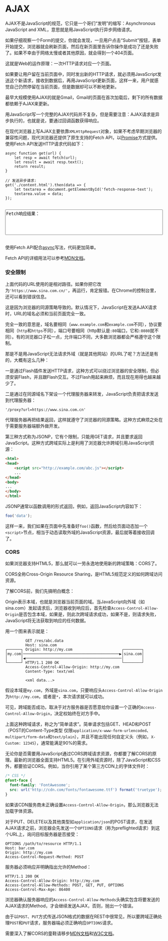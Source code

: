 # AJAX

AJAX不是JavaScript的规范，它只是一个哥们“发明”的缩写：Asynchronous JavaScript and XML，意思就是用JavaScript执行异步网络请求。

如果仔细观察一个Form的提交，你就会发现，一旦用户点击“Submit”按钮，表单开始提交，浏览器就会刷新页面，然后在新页面里告诉你操作是成功了还是失败了。如果不幸由于网络太慢或者其他原因，就会得到一个404页面。

这就是Web的运作原理：一次HTTP请求对应一个页面。

如果要让用户留在当前页面中，同时发出新的HTTP请求，就必须用JavaScript发送这个新请求，接收到数据后，再用JavaScript更新页面，这样一来，用户就感觉自己仍然停留在当前页面，但是数据却可以不断地更新。

最早大规模使用AJAX的就是Gmail，Gmail的页面在首次加载后，剩下的所有数据都依赖于AJAX来更新。

用JavaScript写一个完整的AJAX代码并不复杂，但是需要注意：AJAX请求是异步执行的，也就是说，要通过回调函数获得响应。

在现代浏览器上写AJAX主要依靠`XMLHttpRequest`对象，如果不考虑早期浏览器的兼容性问题，现代浏览器还提供了原生支持的Fetch API，以[Promise](../promise/index.html)方式提供。使用Fetch API发送HTTP请求代码如下：

```x-javascript
async function get(url) {
    let resp = await fetch(url);
    let result = await resp.text();
    return result;
}

// 发送异步请求:
get('./content.html').then(data => {
    let textarea = document.getElementById('fetch-response-text');
    textarea.value = data;
});
```

<textarea id="fetch-response-text" rows="5" style="width: 100%; margin: 15px 0; resize: none;">
Fetch响应结果：
</textarea>

使用Fetch API配合[async](../async/index.html)写法，代码更加简单。

Fetch API的详细用法可以参考[MDN文档](https://developer.mozilla.org/docs/Web/API/Fetch_API)。

### 安全限制

上面代码的URL使用的是相对路径。如果你把它改为`'https://www.sina.com.cn/'`，再运行，肯定报错。在Chrome的控制台里，还可以看到错误信息。

这是因为浏览器的同源策略导致的。默认情况下，JavaScript在发送AJAX请求时，URL的域名必须和当前页面完全一致。

完全一致的意思是，域名要相同（`www.example.com`和`example.com`不同），协议要相同（`http`和`https`不同），端口号要相同（http默认是`:80`端口，它和`:8080`就不同）。有的浏览器口子松一点，允许端口不同，大多数浏览器都会严格遵守这个限制。

那是不是用JavaScript无法请求外域（就是其他网站）的URL了呢？方法还是有的，大概有这么几种：

一是通过Flash插件发送HTTP请求，这种方式可以绕过浏览器的安全限制，但必须安装Flash，并且跟Flash交互。不过Flash用起来麻烦，而且现在用得也越来越少了。

二是通过在同源域名下架设一个代理服务器来转发，JavaScript负责把请求发送到代理服务器：

```plain
'/proxy?url=https://www.sina.com.cn'
```

代理服务器再把结果返回，这样就遵守了浏览器的同源策略。这种方式麻烦之处在于需要服务器端额外做开发。

第三种方式称为JSONP，它有个限制，只能用GET请求，并且要求返回JavaScript。这种方式跨域实际上是利用了浏览器允许跨域引用JavaScript资源：

```html
<html>
<head>
    <script src="http://example.com/abc.js"></script>
    ...
</head>
<body>
...
</body>
</html>
```

JSONP通常以函数调用的形式返回，例如，返回JavaScript内容如下：

```javascript
foo('data');
```

这样一来，我们如果在页面中先准备好`foo()`函数，然后给页面动态加一个`<script>`节点，相当于动态读取外域的JavaScript资源，最后就等着接收回调了。

### CORS

如果浏览器支持HTML5，那么就可以一劳永逸地使用新的跨域策略：CORS了。

CORS全称Cross-Origin Resource Sharing，是HTML5规范定义的如何跨域访问资源。

了解CORS前，我们先搞明白概念：

Origin表示本域，也就是浏览器当前页面的域。当JavaScript向外域（如sina.com）发起请求后，浏览器收到响应后，首先检查`Access-Control-Allow-Origin`是否包含本域，如果是，则此次跨域请求成功，如果不是，则请求失败，JavaScript将无法获取到响应的任何数据。

用一个图来表示就是：

```ascii
         GET /res/abc.data
         Host: sina.com
┌──────┐ Origin: http://my.com                      ┌────────┐
│my.com│───────────────────────────────────────────▶│sina.com│
│      │◀───────────────────────────────────────────│        │
└──────┘ HTTP/1.1 200 OK                            └────────┘
         Access-Control-Allow-Origin: http://my.com
         Content-Type: text/xml

         <xml data...>
```

假设本域是`my.com`，外域是`sina.com`，只要响应头`Access-Control-Allow-Origin`为`http://my.com`，或者是`*`，本次请求就可以成功。

可见，跨域能否成功，取决于对方服务器是否愿意给你设置一个正确的`Access-Control-Allow-Origin`，决定权始终在对方手中。

上面这种跨域请求，称之为“简单请求”。简单请求包括GET、HEAD和POST（POST的Content-Type类型
仅限`application/x-www-form-urlencoded`、`multipart/form-data`和`text/plain`），并且不能出现任何自定义头（例如，`X-Custom: 12345`），通常能满足90%的需求。

无论你是否需要用JavaScript通过CORS跨域请求资源，你都要了解CORS的原理。最新的浏览器全面支持HTML5。在引用外域资源时，除了JavaScript和CSS外，都要验证CORS。例如，当你引用了某个第三方CDN上的字体文件时：

```css
/* CSS */
@font-face {
  font-family: 'FontAwesome';
  src: url('http://cdn.com/fonts/fontawesome.ttf') format('truetype');
}
```

如果该CDN服务商未正确设置`Access-Control-Allow-Origin`，那么浏览器无法加载字体资源。

对于PUT、DELETE以及其他类型如`application/json`的POST请求，在发送AJAX请求之前，浏览器会先发送一个`OPTIONS`请求（称为preflighted请求）到这个URL上，询问目标服务器是否接受：

```plain
OPTIONS /path/to/resource HTTP/1.1
Host: bar.com
Origin: http://my.com
Access-Control-Request-Method: POST
```

服务器必须响应并明确指出允许的Method：

```plain
HTTP/1.1 200 OK
Access-Control-Allow-Origin: http://my.com
Access-Control-Allow-Methods: POST, GET, PUT, OPTIONS
Access-Control-Max-Age: 86400
```

浏览器确认服务器响应的`Access-Control-Allow-Methods`头确实包含将要发送的AJAX请求的Method，才会继续发送AJAX，否则，抛出一个错误。

由于以`POST`、`PUT`方式传送JSON格式的数据在REST中很常见，所以要跨域正确处理`POST`和`PUT`请求，服务器端必须正确响应`OPTIONS`请求。

需要深入了解CORS的童鞋请移步[MDN文档](https://developer.mozilla.org/docs/Web/HTTP/CORS)和[W3C文档](http://www.w3.org/TR/cors/)。
